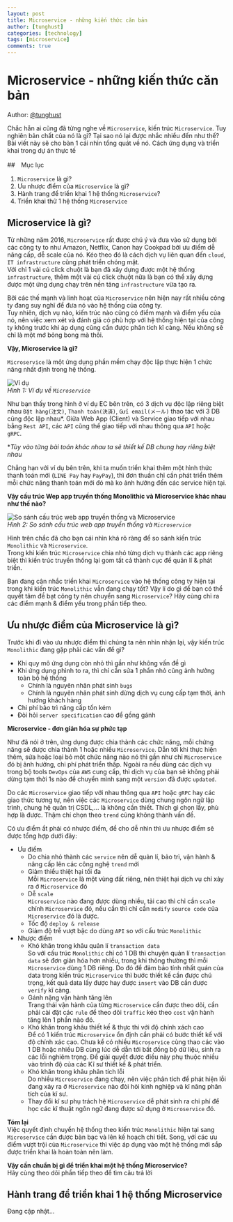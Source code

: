 ```yaml
---
layout: post
title: Microservice - những kiến thức căn bản
author: [tunghust]
categories: [technology]
tags: [microservice]
comments: true
---
```


# Microservice - những kiến thức căn bản
Author: [@tunghust](https://github.com/tunghust)



Chắc hẳn ai cũng đã từng nghe về `Microservice`, kiến trúc `Microservice`. Tuy nghiên bản chất của nó là gì? Tại sao nó lại được nhắc nhiều đến như thế? Bài viết này sẽ cho bàn 1 cái nhìn tổng quát về nó. Cách ứng dụng và triển khai trong dự án thực tế

##　Mục lục
1. `Microservice` là gì?
1. Ưu nhược điểm của `Microservice` là gì?
1. Hành trang để triển khai 1 hệ thống `Microservice`?
1. Triển khai thử 1 hệ thống `Microservice`

## Microservice là gì?

Từ những năm 2016, `Microservice` rất được chú ý và đưa vào sử dụng bởi các công ty to như Amazon, Netflix, Canon hay Cookpad bởi ưu điểm dễ nâng cấp, dễ scale của nó.
Kéo theo đó là cách dịch vụ liên quan đến `cloud`, `IT infrastructure` cũng phát triển chóng mặt.  
Với chỉ 1 vài cú click chuột là bạn đã xây dựng được một hệ thống `infrastructure`, thêm một vài cú click chuột nữa là bạn có thể xây dựng được một ứng dụng chạy trên nền tảng `infrastructure` vừa tạo ra.

Bởi các thế mạnh và linh hoạt của `Microservice` nên hiện nay rất nhiều công ty đang suy nghĩ để đưa nó vào hệ thống của công ty.  
Tuy nhiên, dịch vụ nào, kiến trúc nào cũng có điểm mạnh và điểm yếu của nó, nên việc xem xét và đánh giá có phù hợp với hệ thống hiện tại của công ty không trước khi áp dụng cũng cần được phân tích kĩ càng. Nếu không sẽ chỉ là một mớ bỏng bong mà thôi.

**Vậy, Microservice là gì?**


`Microservice` là một ứng dụng phần mềm chạy độc lập thực hiện 1 chức năng nhất định trong hệ thống. 

![Ví dụ](https://7z2aaa.bn.files.1drv.com/y4mgYaLzN4q45cwMS45mkmzVpoBiX59LyQm6Bua1pEcj8JG2S6Yg4aMS3suBaZeTOwzjeM4uJsPt10Qlo_3vn9i-Pl5pRitWJs71pHGH9qYY4pmKrI29wpoPe7SCcZ7dLFTNy_LuS9i3AxGqro8PHMVMAKZ6mViYBYeWSBxR3Ahv_O_wvZr12cYI_bxV-HT5l0FjgtXsk4C39XxMCrbw1VoOA?width=433&height=370&cropmode=none "Ví dụ")  
*Hình 1: Ví dụ về `Microservice`*

Như bạn thấy trong hình ở ví dụ EC bên trên, có 3 dịch vụ độc lập riêng biệt nhau `Đặt hàng(注文)`, `Thanh toán(決済)`, `Gửi email(メール)` thao tác với 3 DB cũng độc lập nhau\*. Giữa Web App (Client) và Service giao tiếp với nhau bằng `Rest API`, các `API` cũng thể giao tiếp với nhau thông qua `API` hoặc `gRPC`.

\**Tùy vào từng bài toán khác nhau ta sẽ thiết kế DB chung hay riêng biệt nhau*

Chẳng hạn với ví dụ bên trên, khi ta muốn triển khai thêm một hình thức thanh toán mới (`LINE Pay` hay `PayPay`), thì đơn thuần chỉ cần phát triển thêm mỗi chức năng thanh toán mới đó mà ko ảnh hưởng đến các service hiện tại.

**Vậy cấu trúc Wep app truyền thống Monolithic và Microservice khác nhau như thế nào?**

![So sánh cấu trúc web app truyền thống và `Microservice`](https://vmnyxq.bn.files.1drv.com/y4mjqmOtk0L6vmUze75EWVaChNx5pGimms787qLthLhbqDd_BMeMD5jwh1tRhsFGEhG0auTsL69VoJvJ59jXoAakj1XRtz5Fqx1JJJ-JBMkW7z1NDwBRA-YMtycyiYy3tO1xNRDXMfrNrzvNoUbufmHfT3JS_6C6MCE53sXaEEpnnSYNtuS_InNWqzytNv3BVCpr3s6gu3pMUkQzriARxXa0g?width=750&height=390&cropmode=none "So sánh cấu trúc web app truyền thống và `Microservice`")  
*Hình 2: So sánh cấu trúc web app truyền thống và `Microservice`*

Hình trên chắc đã cho bạn cái nhìn khá rõ ràng để so sánh kiến trúc `Monolithic` và `Microservice`.  
Trong khi kiến trúc `Microservice` chia nhỏ từng dịch vụ thành các app riêng biệt thì kiến trúc truyền thống lại gom tất cả thành cục để quản lí & phát triển.  

Bạn đang cân nhắc triển khai `Microservice` vào hệ thống công ty hiện tại trong khi kiến trúc `Monolithic` vẫn đang chạy tốt? Vậy lí do gì để bạn có thể quyết tâm đề bạt công ty nên chuyển sang `Microservice`? Hãy cùng chỉ ra các điểm mạnh & điểm yếu trong phần tiếp theo.

## Ưu nhược điểm của Microservice là gì?

Trước khi đi vào ưu nhược điểm thì chúng ta nên nhìn nhận lại, vậy kiến trúc `Monolithic` đang gặp phải các vấn đề gì?  

- Khi quy mô ứng dụng còn nhỏ thì gần như không vấn đề gì
- Khi ứng dụng phình to ra, thì chỉ cần sửa 1 phần nhỏ cũng ảnh hưởng toàn bộ hệ thống
    - Chính là nguyên nhân phát sinh `bugs`  
    - Chính là nguyên nhân phát sinh dừng dịch vụ cung cấp tạm thời, ảnh hướng khách hàng
- Chi phí bảo trì nâng cấp tốn kém
- Đòi hỏi `server specification` cao để gồng gánh

**Microservice - đơn giản hóa sự phức tạp**

Như đã nói ở trên, ứng dụng được chia thành các chức năng, mỗi chứng năng sẽ được chia thành 1 hoặc nhiều `Microservice`. Dẫn tới khi thực hiện thêm, sửa hoặc loại bỏ một chức năng nào nó thì gần như chỉ `Microservice` đó bị ảnh hưởng, chi phí phát triển thấp. Ngoài ra nếu dùng các dịch vụ trong bộ tools `DevOps` của `AWS` cung cấp, thì dịch vụ của bạn sẽ không phải dừng tạm thời 1s nào để chuyển mình sang một `version` đã được `updated`.

Do các `Microservice` giao tiếp với nhau thông qua `API` hoặc `gRPC` hay các giao thức tương tự, nên việc các `Microservice` dùng chung ngôn ngữ lập trình, chung hệ quản trị CSDL,... là không cần thiết. Thích gì chọn lấy, phù hợp là được. Thậm chí chọn theo `trend` cũng không thành vấn đề.

Có ưu điểm ắt phải có nhược điểm, để cho dễ nhìn thì ưu nhược điểm sẽ được tổng hợp dưới đây:

- Ưu điểm  
    - Do chia nhỏ thành các `service` nên dễ quản lí, bảo trì, vận hành & nâng cấp lên các công nghệ `trend` mới
    - Giảm thiểu thiệt hại tối đa  
         Mỗi `Microservice` là một vùng đất riêng, nên thiệt hại dịch vụ chỉ xảy ra ở `Microservice` đó
    - Dễ `scale`  
         `Microservice` nào đang được dùng nhiều, tải cao thì chỉ cần `scale` chính `Microservice` đó, nếu cần thì chỉ cần `modify` `source code` của `Microservice` đó là được.
    - Tốc độ `deploy & release`
    - Giảm độ trễ vượt bậc do dùng `API` so với cấu trúc `Monolithic`
- Nhược điểm
    - Khó khăn trong khâu quản lí `transaction data`  
         So với cấu trúc `Monolithic` chỉ có 1 DB thì chuyện quản lí `transaction data` sẽ đơn giản hóa hơn nhiều, trong khi thông thường thì mỗi `Microservice` dùng 1 DB riêng. Do đó để đảm bảo tính nhất quán của data trong kiến trúc `Microservice` thì bước thiết kế cần được chú trọng, kết quả data lấy được hay được `insert` vào DB cần được `verify` kĩ càng.
    - Gánh nặng vận hành tăng lên  
         Trạng thái vận hành của từng `Microservice` cần được theo dõi, cần phải cài đặt các `rule` để theo dõi `traffic` kéo theo `cost` vận hành tăng lên 1 phần nào đó.
    - Khó khăn trong khâu thiết kế & thực thi với độ chính xách cao  
         Để có 1 kiến trúc `Microservice` ổn định cần phải có bước thiết kế với độ chính xác cao. Chưa kể có nhiều `Microservice` cùng thao các vào 1 DB hoặc nhiều DB cùng lúc dễ dẫn tới bất đồng bộ dữ liệu, sinh ra các lỗi nghiêm trọng. Để giải quyết được điều này phụ thuộc nhiều vào trình độ của các Kĩ sư thiết kế & phát triển.
    - Khó khăn trong khâu phân tích lỗi  
         Do nhiều `Microservice` đang chạy, nên việc phân tích để phát hiện lỗi đang xảy ra ở `Microservice` nào đòi hỏi kinh nghiệp và kĩ năng phân tích của kĩ sư.
    - Thay đổi kĩ sư phụ trách hệ `Microservice` dễ phát sinh ra chi phí để học các kĩ thuật ngôn ngữ đang được sử dụng ở `Microservice` đó.

**Tóm lại**  
Việc quyết định chuyển hệ thống theo kiến trúc `Monolithic` hiện tại sang `Microservice` cần được bàn bạc và lên kế hoạch chi tiết.
Song, với các ưu điểm vượt trội của `Microservice` thì việc áp dụng vào một hệ thống mới sắp được triển khai là hoàn toàn nên làm.

**Vậy cần chuẩn bị gì để triển khai một hệ thống Microservice?**  
Hãy cùng theo dõi phần tiếp theo để tìm câu trả lời


## Hành trang để triển khai 1 hệ thống Microservice
Đang cập nhật...


